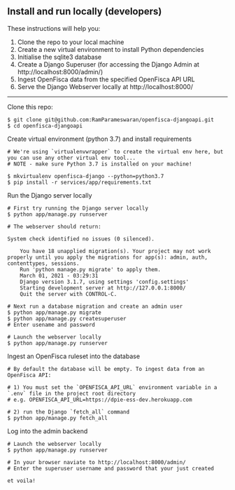 ## Install and run locally (developers)

These instructions will help you:
1) Clone the repo to your local machine
2) Create a new virtual environment to install Python dependencies
3) Initialise the sqlite3 database
4) Create a Django Superuser (for accessing the Django Admin at http://localhost:8000/admin/)
5) Ingest OpenFisca data from the specified OpenFisca API URL
6) Serve the Django Webserver locally at http://localhost:8000/

***

Clone this repo:

```
$ git clone git@github.com:RamParameswaran/openfisca-djangoapi.git
$ cd openfisca-djangoapi
```

Create virtual environment (python 3.7) and install requirements

```
# We're using `virtualenvwrapper` to create the virtual env here, but you can use any other virtual env tool...
# NOTE - make sure Python 3.7 is installed on your machine!

$ mkvirtualenv openfisca-django --python=python3.7
$ pip install -r services/app/requirements.txt
```

Run the Django server locally

```
# First try running the Django server locally
$ python app/manage.py runserver

# The webserver should return:

System check identified no issues (0 silenced).

    You have 18 unapplied migration(s). Your project may not work properly until you apply the migrations for app(s): admin, auth, contenttypes, sessions.
    Run 'python manage.py migrate' to apply them.
    March 01, 2021 - 03:29:31
    Django version 3.1.7, using settings 'config.settings'
    Starting development server at http://127.0.0.1:8000/
    Quit the server with CONTROL-C.

# Next run a database migration and create an admin user
$ python app/manage.py migrate
$ python app/manage.py createsuperuser
# Enter usename and password

# Launch the webserver locally
$ python app/manage.py runserver
```

Ingest an OpenFisca ruleset into the database

```
# By default the database will be empty. To ingest data from an OpenFisca API:

# 1) You must set the `OPENFISCA_API_URL` environment variable in a `.env` file in the project root directory
# e.g. OPENFISCA_API_URL=https://dpie-ess-dev.herokuapp.com

# 2) run the Django `fetch_all` command
$ python app/manage.py fetch_all

```

Log into the admin backend

```
# Launch the webserver locally
$ python app/manage.py runserver

# In your browser naviate to http://localhost:8000/admin/
# Enter the superuser username and password that your just created

et voila!
```
